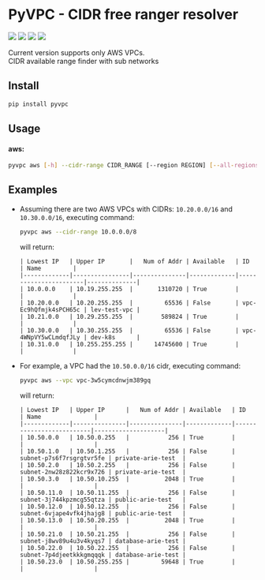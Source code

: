 PyVPC - CIDR free ranger resolver
=================================

[![](https://github.com/arielevs/pyvpc/workflows/Python%20package/badge.svg)](https://pypi.org/project/pyvpc/)
[![](https://img.shields.io/pypi/v/pyvpc.svg)](https://pypi.org/project/pyvpc/)
[![](https://img.shields.io/pypi/l/pyvpc.svg?colorB=blue)](https://pypi.org/project/pyvpc/)
[![](https://img.shields.io/pypi/pyversions/pyvpc.svg)](https://pypi.org/project/pyvpc/)

Current version supports only AWS VPCs.  
CIDR available range finder with sub networks

## Install
```bash
pip install pyvpc
```

## Usage
#### aws:
```bash
pyvpc aws [-h] --cidr-range CIDR_RANGE [--region REGION] [--all-regions]
```

## Examples
*   Assuming there are two AWS VPCs with CIDRs: `10.20.0.0/16` and `10.30.0.0/16`,
    executing command: 
    ```bash
    pyvpc aws --cidr-range 10.0.0.0/8
    ```
    will return:
    ```
    | Lowest IP   | Upper IP       |   Num of Addr | Available   | ID                    | Name         |
    |-------------|----------------|---------------|-------------|-----------------------|--------------|
    | 10.0.0.0    | 10.19.255.255  |       1310720 | True        |                       |              |
    | 10.20.0.0   | 10.20.255.255  |         65536 | False       | vpc-Ec9hQfmjk4sPCH65c | lev-test-vpc |
    | 10.21.0.0   | 10.29.255.255  |        589824 | True        |                       |              |
    | 10.30.0.0   | 10.30.255.255  |         65536 | False       | vpc-4WNpVY5wCLmdqfJLy | dev-k8s      |
    | 10.31.0.0   | 10.255.255.255 |      14745600 | True        |                       |              |
    ```

*   For example, a VPC had the `10.50.0.0/16` cidr, executing command:
    ```bash
    pyvpc aws --vpc vpc-3w5cymcdnwjm389gq
    ```
  
    will return:
    ```
    | Lowest IP   | Upper IP      |   Num of Addr | Available   | ID                       | Name               |
    |-------------|---------------|---------------|-------------|--------------------------|--------------------|
    | 10.50.0.0   | 10.50.0.255   |           256 | True        |                          |                    |
    | 10.50.1.0   | 10.50.1.255   |           256 | False       | subnet-p7s6f7rsgrgtvr5fe | private-arie-test  |
    | 10.50.2.0   | 10.50.2.255   |           256 | False       | subnet-2nw28z822kcr9x726 | private-arie-test  |
    | 10.50.3.0   | 10.50.10.255  |          2048 | True        |                          |                    |
    | 10.50.11.0  | 10.50.11.255  |           256 | False       | subnet-3j744kpzmcg55qtza | public-arie-test   |
    | 10.50.12.0  | 10.50.12.255  |           256 | False       | subnet-6vjape4vfk4jhajg8 | public-arie-test   |
    | 10.50.13.0  | 10.50.20.255  |          2048 | True        |                          |                    |
    | 10.50.21.0  | 10.50.21.255  |           256 | False       | subnet-j8wv89u4u3v4kyqs7 | database-arie-test |
    | 10.50.22.0  | 10.50.22.255  |           256 | False       | subnet-7p4djeetkkkgmqqqk | database-arie-test |
    | 10.50.23.0  | 10.50.255.255 |         59648 | True        |                          |                    |
    ```
